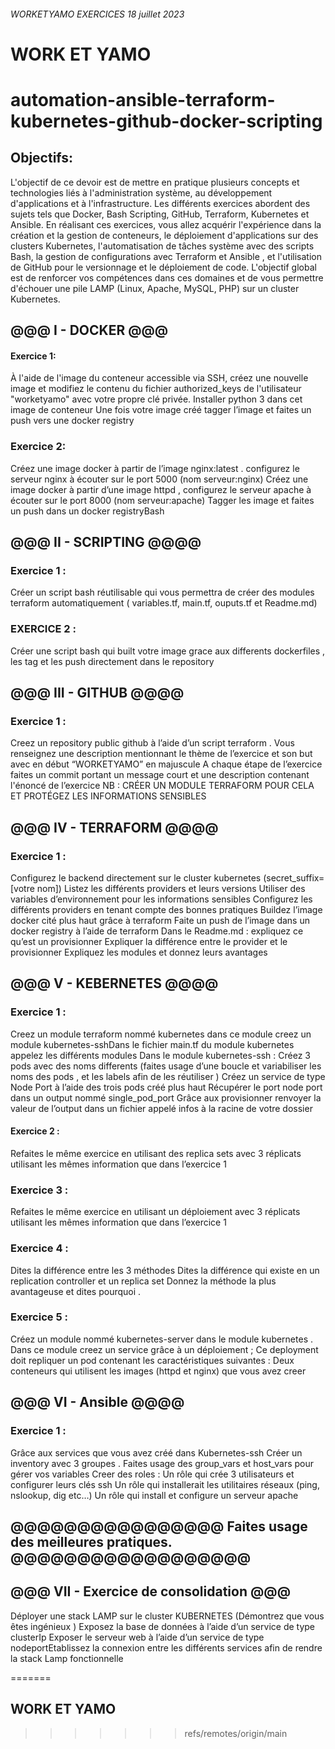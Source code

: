 ###### WORKETYAMO EXERCICES 18 juillet 2023

# WORK ET YAMO 




# automation-ansible-terraform-kubernetes-github-docker-scripting



##   Objectifs:

L'objectif de ce devoir est de mettre en pratique plusieurs concepts et technologies liés à
l'administration système, au développement d'applications et à l'infrastructure. Les différents
exercices abordent des sujets tels que Docker, Bash Scripting, GitHub, Terraform, Kubernetes et
Ansible. En réalisant ces exercices, vous allez acquérir l'expérience dans la création et la gestion de
conteneurs, le déploiement d'applications sur des clusters Kubernetes, l'automatisation de tâches
système avec des scripts Bash, la gestion de configurations avec Terraform et Ansible , et
l'utilisation de GitHub pour le versionnage et le déploiement de code. L'objectif global est de
renforcer vos compétences dans ces domaines et de vous permettre d'échouer une pile LAMP
(Linux, Apache, MySQL, PHP) sur un cluster Kubernetes.



##                                                              @@@  I - DOCKER   @@@

####  Exercice 1:

À l'aide de l'image du conteneur accessible via SSH, créez une nouvelle image et modifiez le
contenu du fichier authorized_keys de l'utilisateur "worketyamo" avec votre propre clé privée.
Installer python 3 dans cet image de conteneur
Une fois votre image créé tagger l’image et faites un push vers une docker registry

### Exercice 2:

Créez une image docker à partir de l’image nginx:latest . configurez le serveur nginx à écouter sur
le port 5000 (nom serveur:nginx)
Créez une image docker à partir d’une image httpd , configurez le serveur apache à écouter sur le
port 8000 (nom serveur:apache)
Tagger les image et faites un push dans un docker registryBash 

##                                                             @@@  II - SCRIPTING    @@@@

### Exercice 1 :

Créer un script bash réutilisable qui vous permettra de créer des modules terraform
automatiquement ( variables.tf, main.tf, ouputs.tf et Readme.md)

### EXERCICE 2 : 

Créer une script bash qui built votre image grace aux differents dockerfiles , les tag et les push
directement dans le repository


##                                                             @@@  III - GITHUB    @@@@

### Exercice 1 :

Creez un repository public github à l’aide d’un script terraform . Vous renseignez une description
mentionnant le thème de l’exercice et son but avec en début “WORKETYAMO” en majuscule
A chaque étape de l’exercice faites un commit portant un message court et une description
contenant l'énoncé de l’exercice
NB : CRÉER UN MODULE TERRAFORM POUR CELA ET PROTÉGEZ LES
INFORMATIONS SENSIBLES


##                                                              @@@  IV - TERRAFORM @@@@    
 
### Exercice 1 :

Configurez le backend directement sur le cluster kubernetes (secret_suffix=[votre nom])
Listez les différents providers et leurs versions
Utiliser des variables d’environnement pour les informations sensibles
Configurez les différents providers en tenant compte des bonnes pratiques
Buildez l’image docker cité plus haut grâce à terraform
Faite un push de l’image dans un docker registry à l’aide de terraform
Dans le Readme.md :
expliquez ce qu’est un provisionner
Expliquer la différence entre le provider et le provisionner
Expliquez les modules et donnez leurs avantages


##                                                             @@@  V - KEBERNETES    @@@@

### Exercice 1 :

Creez un module terraform nommé kubernetes dans ce module creez un module kubernetes-sshDans le fichier main.tf du module kubernetes appelez les différents modules
Dans le module kubernetes-ssh :
Créez 3 pods avec des noms differents (faites usage d’une boucle et variabiliser les noms des pods ,
et les labels afin de les réutiliser )
Créez un service de type Node Port à l’aide des trois pods créé plus haut
Récupérer le port node port dans un output nommé single_pod_port
Grâce aux provisionner renvoyer la valeur de l’output dans un fichier appelé infos à la racine de
votre dossier


#### Exercice 2 :

Refaites le même exercice en utilisant des replica sets avec 3 réplicats utilisant les mêmes
information que dans l’exercice 1

### Exercice 3 :

Refaites le même exercice en utilisant un déploiement avec 3 réplicats utilisant les mêmes
information que dans l’exercice 1

### Exercice 4 :

Dites la différence entre les 3 méthodes
Dites la différence qui existe en un replication controller et un replica set
Donnez la méthode la plus avantageuse et dites pourquoi .

### Exercice 5 :

Créez un module nommé kubernetes-server dans le module kubernetes .
Dans ce module creez un service grâce à un déploiement ; Ce deployment doit repliquer un pod
contenant les caractéristiques suivantes :
Deux conteneurs qui utilisent les images (httpd et nginx) que vous avez creer


##                                                                  @@@  VI - Ansible    @@@@


###  Exercice 1 :

Grâce aux services que vous avez créé dans Kubernetes-ssh Créer un inventory avec 3 groupes .
Faites usage des group_vars et host_vars pour gérer vos variables
Creer des roles :
Un rôle qui crée 3 utilisateurs et configurer leurs clés ssh
Un rôle qui installerait les utilitaires réseaux (ping, nslookup, dig etc…)
Un rôle qui install et configure un serveur apache



## @@@@@@@@@@@@@@@@   Faites usage des meilleures pratiques.   @@@@@@@@@@@@@@@@@@

##                                                              @@@  VII - Exercice de consolidation @@@

Déployer une stack LAMP sur le cluster KUBERNETES (Démontrez que vous êtes ingénieux )
Exposez la base de données à l’aide d’un service de type clusterIp
Exposer le serveur web à l’aide d’un service de type nodeportEtablissez la connexion entre les différents services afin de rendre la stack Lamp fonctionnelle








=======
##                                                                              WORK ET YAMO 
>>>>>>> refs/remotes/origin/main
